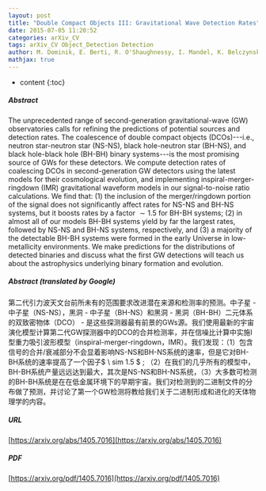 ```yaml
---
layout: post
title: "Double Compact Objects III: Gravitational Wave Detection Rates"
date: 2015-07-05 11:20:52
categories: arXiv_CV
tags: arXiv_CV Object_Detection Detection
author: M. Dominik, E. Berti, R. O'Shaughnessy, I. Mandel, K. Belczynski, C.Fryer, D. Holz, T. Bulik, F. Pannarale
mathjax: true
---
```


* content
{:toc}

##### Abstract
The unprecedented range of second-generation gravitational-wave (GW) observatories calls for refining the predictions of potential sources and detection rates. The coalescence of double compact objects (DCOs)---i.e., neutron star-neutron star (NS-NS), black hole-neutron star (BH-NS), and black hole-black hole (BH-BH) binary systems---is the most promising source of GWs for these detectors. We compute detection rates of coalescing DCOs in second-generation GW detectors using the latest models for their cosmological evolution, and implementing inspiral-merger-ringdown (IMR) gravitational waveform models in our signal-to-noise ratio calculations. We find that: (1) the inclusion of the merger/ringdown portion of the signal does not significantly affect rates for NS-NS and BH-NS systems, but it boosts rates by a factor $\sim 1.5$ for BH-BH systems; (2) in almost all of our models BH-BH systems yield by far the largest rates, followed by NS-NS and BH-NS systems, respectively, and (3) a majority of the detectable BH-BH systems were formed in the early Universe in low-metallicity environments. We make predictions for the distributions of detected binaries and discuss what the first GW detections will teach us about the astrophysics underlying binary formation and evolution.

##### Abstract (translated by Google)
第二代引力波天文台前所未有的范围要求改进潜在来源和检测率的预测。中子星 - 中子星（NS-NS），黑洞 - 中子星（BH-NS）和黑洞 - 黑洞（BH-BH）二元体系的双致密物体（DCO） - 是这些探测器最有前景的GWs源。我们使用最新的宇宙演化模型计算第二代GW探测器中的DCO的合并检测率，并在信噪比计算中实施I型重力吸引波形模型（inspiral-merger-ringdown，IMR）。我们发现：（1）包含信号的合并/衰减部分不会显着影响NS-NS和BH-NS系统的速率，但是它对BH-BH系统的速率提高了一个因子$ \ sim 1.5 $ ; （2）在我们的几乎所有的模型中，BH-BH系统产量远远达到最大，其次是NS-NS和BH-NS系统，（3）大多数可检测的BH-BH系统是在在低金属环境下的早期宇宙。我们对检测到的二进制文件的分布做了预测，并讨论了第一个GW检测将教给我们关于二进制形成和进化的天体物理学的内容。

##### URL
[https://arxiv.org/abs/1405.7016](https://arxiv.org/abs/1405.7016)

##### PDF
[https://arxiv.org/pdf/1405.7016](https://arxiv.org/pdf/1405.7016)


